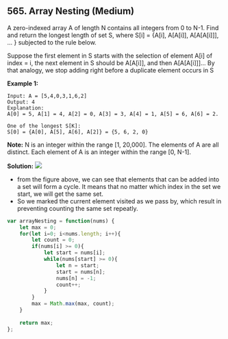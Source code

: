 ## 565. Array Nesting (Medium)
A zero-indexed array A of length N contains all integers from 0 to N-1. Find and return the longest length of set S, where S[i] = {A[i], A[A[i]], A[A[A[i]]], ... } subjected to the rule below.

Suppose the first element in S starts with the selection of element A[i] of index = i, the next element in S should be A[A[i]], and then A[A[A[i]]]… By that analogy, we stop adding right before a duplicate element occurs in S

__Example 1:__
```
Input: A = [5,4,0,3,1,6,2]
Output: 4
Explanation: 
A[0] = 5, A[1] = 4, A[2] = 0, A[3] = 3, A[4] = 1, A[5] = 6, A[6] = 2.

One of the longest S[K]:
S[0] = {A[0], A[5], A[6], A[2]} = {5, 6, 2, 0}
```
**Note:**
N is an integer within the range [1, 20,000].
The elements of A are all distinct.
Each element of A is an integer within the range [0, N-1].

__Solution:__
![](https://leetcode.com/problems/array-nesting/Figures/565/Array_Nesting.PNG)
- from the figure above, we can see that elements that can be added into a set will form a cycle. It means that no matter which index in the set we start, we will get the same set.
- So we marked the current element visited as we pass by, which result in preventing counting the same set repeatly.
```js
var arrayNesting = function(nums) {
    let max = 0;
    for(let i=0; i<nums.length; i++){
        let count = 0;
        if(nums[i] >= 0){
            let start = nums[i];
            while(nums[start] >= 0){
                let n = start;
                start = nums[n];
                nums[n] = -1;
                count++;
            }
        }
        max = Math.max(max, count);
    }
    
    return max;
};
```